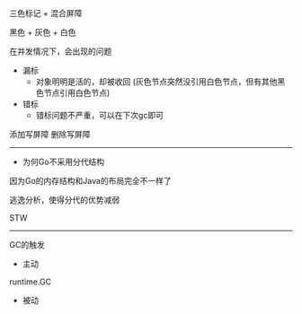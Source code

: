 
三色标记 + 混合屏障

黑色 + 灰色 + 白色

在并发情况下，会出现的问题

- 漏标
  - 对象明明是活的，却被收回 (灰色节点突然没引用白色节点，但有其他黑色节点引用白色节点)
- 错标
  - 错标问题不严重，可以在下次gc即可
  
添加写屏障
删除写屏障

---

- 为何Go不采用分代结构

因为Go的内存结构和Java的布局完全不一样了

逃逸分析，使得分代的优势减弱

STW


---
GC的触发

- 主动

runtime.GC

- 被动





